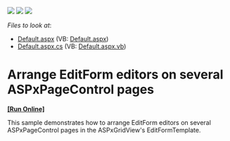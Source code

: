 <!-- default badges list -->
![](https://img.shields.io/endpoint?url=https://codecentral.devexpress.com/api/v1/VersionRange/128532581/13.1.4%2B)
[![](https://img.shields.io/badge/Open_in_DevExpress_Support_Center-FF7200?style=flat-square&logo=DevExpress&logoColor=white)](https://supportcenter.devexpress.com/ticket/details/E25)
[![](https://img.shields.io/badge/📖_How_to_use_DevExpress_Examples-e9f6fc?style=flat-square)](https://docs.devexpress.com/GeneralInformation/403183)
<!-- default badges end -->
<!-- default file list -->
*Files to look at*:

* [Default.aspx](./CS/WebSite/Default.aspx) (VB: [Default.aspx](./VB/WebSite/Default.aspx))
* [Default.aspx.cs](./CS/WebSite/Default.aspx.cs) (VB: [Default.aspx.vb](./VB/WebSite/Default.aspx.vb))
<!-- default file list end -->
# Arrange EditForm editors on several ASPxPageControl pages
<!-- run online -->
**[[Run Online]](https://codecentral.devexpress.com/e25/)**
<!-- run online end -->


<p>This sample demonstrates how to arrange EditForm editors on several ASPxPageControl pages in the ASPxGridView's EditFormTemplate.</p>

<br/>


